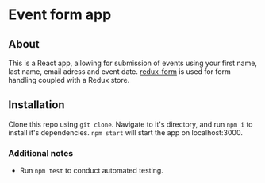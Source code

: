 # Event form app

## About

This is a React app, allowing for submission of events using your first name, last name, email adress and event date. [redux-form](https://www.npmjs.com/package/redux-form) is used for form handling coupled with a Redux store.

## Installation

Clone this repo using `git clone`. Navigate to it's directory, and run `npm i` to install it's dependencies. `npm start` will start the app on localhost:3000.

### Additional notes

* Run `npm test` to conduct automated testing.